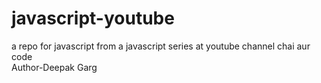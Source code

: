 # javascript-youtube
a repo for javascript from a javascript series at youtube channel chai aur code
<br>
Author-Deepak Garg 

